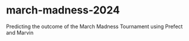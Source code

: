 # march-madness-2024
Predicting the outcome of the March Madness Tournament using Prefect and Marvin
